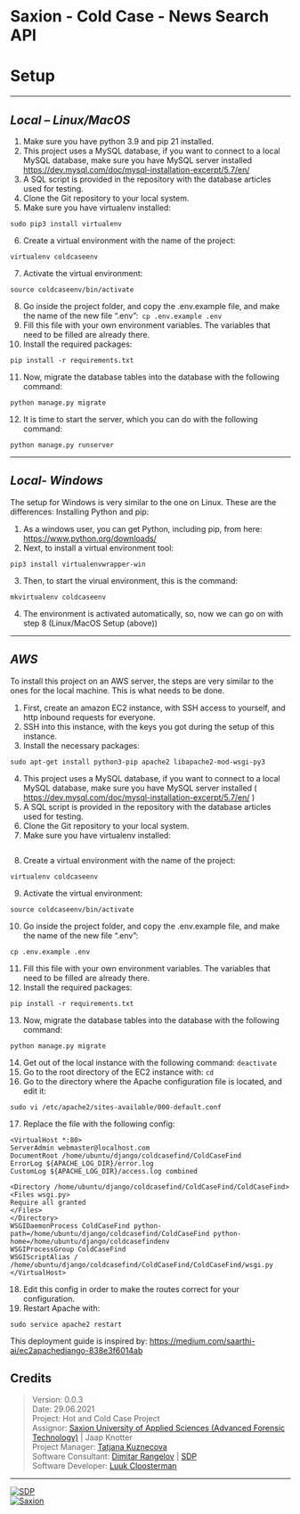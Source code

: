 # Saxion - Cold Case - News Search API


# Setup 
-----
## _Local – Linux/MacOS_

1.	Make sure you have python 3.9 and pip 21 installed.
2.	This project uses a MySQL database, if you want to connect to a local MySQL database, make sure you have MySQL server installed   https://dev.mysql.com/doc/mysql-installation-excerpt/5.7/en/
3.	A SQL script is provided in the repository with the database articles used for testing.
4.	Clone the Git repository to your local system.
5.	Make sure you have virtualenv installed:
```
sudo pip3 install virtualenv
```
6.	Create a virtual environment with the name of the project:
```
virtualenv coldcaseenv
```
7.	Activate the virtual environment: 
```
source coldcaseenv/bin/activate
```
8.	Go inside the project folder, and copy the .env.example file, and make the name of the new file “.env”:``` cp .env.example .env```
9.	Fill this file with your own environment variables. The variables that need to be filled are already there.
10.	Install the required packages:
```
pip install -r requirements.txt
```
11.	Now, migrate the database tables into the database with the following command: 
```
python manage.py migrate
```
12.	It is time to start the server, which you can do with the following command: 
```
python manage.py runserver
```
-----
## _Local- Windows_
The setup for Windows is very similar to the one on Linux. These are the differences:
Installing Python and pip:

1.	As a windows user, you can get Python, including pip, from here: https://www.python.org/downloads/
2.	Next, to install a virtual environment tool:
```
pip3 install virtualenvwrapper-win 
```
3.	Then, to start the virual environment, this is the command:
```
mkvirtualenv coldcaseenv
```
4.	The environment is activated automatically, so, now we can go on with step 8 (Linux/MacOS Setup (above))
-----
## _AWS_
To install this project on an AWS server, the steps are very similar to the ones for the local machine. This is what needs to be done.

1.	First, create an amazon EC2 instance, with SSH access to yourself, and http inbound requests for everyone.
2.	SSH into this instance, with the keys you got during the setup of this instance.
3.	Install the necessary packages: 
```
sudo apt-get install python3-pip apache2 libapache2-mod-wsgi-py3
```
4.	This project uses a MySQL database, if you want to connect to a local MySQL database, make sure you have MySQL server installed ( https://dev.mysql.com/doc/mysql-installation-excerpt/5.7/en/ )
5.	A SQL script is provided in the repository with the database articles used for testing.
6.	Clone the Git repository to your local system.
7.	Make sure you have virtualenv installed:
```sudo pip3 install virtualenv
```
8.	Create a virtual environment with the name of the project: 
```
virtualenv coldcaseenv
```
9.	Activate the virtual environment: 
```
source coldcaseenv/bin/activate
```
10.	Go inside the project folder, and copy the .env.example file, and make the name of the new file “.env”: 
```
cp .env.example .env
```
11.	Fill this file with your own environment variables. The variables that need to be filled are already there.
12.	Install the required packages: 
```
pip install -r requirements.txt
```
13.	Now, migrate the database tables into the database with the following command:
```
python manage.py migrate
```
14.	Get out of the local instance with the following command: 
 ```deactivate```
15.	Go to the root directory of the EC2 instance with: ``` cd ```
16.	Go to the directory where the Apache configuration file is located, and edit it: 
```
sudo vi /etc/apache2/sites-available/000-default.conf
```
17.	Replace the file with the following config:
```
<VirtualHost *:80>
ServerAdmin webmaster@localhost.com
DocumentRoot /home/ubuntu/django/coldcasefind/ColdCaseFind
ErrorLog ${APACHE_LOG_DIR}/error.log
CustomLog ${APACHE_LOG_DIR}/access.log combined

<Directory /home/ubuntu/django/coldcasefind/ColdCaseFind/ColdCaseFind>
<Files wsgi.py>
Require all granted
</Files>
</Directory>
WSGIDaemonProcess ColdCaseFind python-path=/home/ubuntu/django/coldcasefind/ColdCaseFind python-home=/home/ubuntu/django/coldcasefindenv
WSGIProcessGroup ColdCaseFind
WSGIScriptAlias / /home/ubuntu/django/coldcasefind/ColdCaseFind/ColdCaseFind/wsgi.py
</VirtualHost>
```
18.	Edit this config in order to make the routes correct for your configuration.
19.	Restart Apache with: 
```
sudo service apache2 restart
```

This deployment guide is inspired by: https://medium.com/saarthi-ai/ec2apachedjango-838e3f6014ab

## Credits
>Version: 0.0.3 <br />
>Date: 29.06.2021<br />
>Project: Hot and Cold Case Project <br />
>Аssignor: [Saxion University of Applied Sciences (Advanced Forensic Technology)](https://www.saxion.nl/opleidingen/voltijd/bachelor/forensisch-onderzoek) | Jaap Knotter <br />
>Project Manager: [Tatjana Kuznecova](https://www.linkedin.com/in/tatjana-kuznecova-a8059211b/) <br />
>Software Consultant: [Dimitar Rangelov](https://www.linkedin.com/in/dimitarrangelov/)  | [SDP](https://sdproject.eu) <br />
>Software Developer: [Luuk Cloosterman](https://www.linkedin.com/in/luuk-cloosterman/)<br />

-------
[![SDP](https://sdproject.eu/assets/images/rsz_sdp_logo_eng4.png)](https://sdproject.eu) <br />
[![Saxion](https://www.kennisid.nl/api/organisation/thumb/bpoC71F7D38-8715-4AEF-87F3-ACC08E8F5B26)](https://www.saxion.edu)

